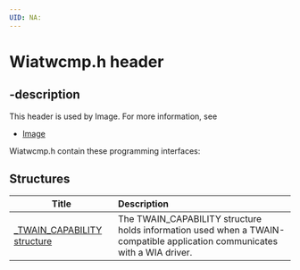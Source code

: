 ```yaml
---
UID: NA:
---
```


# Wiatwcmp.h header

## -description

This header is used by Image. For more information, see
- [Image](../_Image/index.md)

Wiatwcmp.h contain these programming interfaces:


## Structures

| Title   | Description   |
| ---- |:---- |
| [_TWAIN_CAPABILITY structure](ns-wiatwcmp-_twain_capability.md) | The TWAIN_CAPABILITY structure holds information used when a TWAIN-compatible application communicates with a WIA driver. |

